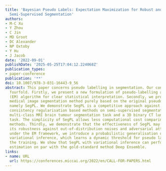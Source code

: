 ```yaml
---
title: 'Bayesian Pseudo Labels: Expectation Maximization for Robust and Efficient
  Semi-Supervised Segmentation'
authors:
- M-C Xu
- Y Zhou
- C Jin
- MD Groot
- DC Alexander
- NP Oxtoby
- Y Hu
- J Jacob
date: '2022-09-01'
publishDate: '2025-05-25T17:04:12.224068Z'
publication_types:
- paper-conference
publication: '**'
doi: 10.1007/978-3-031-16443-9_56
abstract: This paper concerns pseudo labelling in segmentation. Our contribution is
  fourfold. Firstly, we present a new formulation of pseudo-labelling as an Expectation-Maximization
  (EM) algorithm for clear statistical interpretation. Secondly, we propose a semi-supervised
  medical image segmentation method purely based on the original pseudo labelling,
  namely SegPL. We demonstrate SegPL is a competitive approach against state-of-the-art
  consistency regularisation based methods on semi-supervised segmentation on a 2D
  multi-class MRI brain tumour segmentation task and a 3D binary CT lung vessel segmentation
  task. The simplicity of SegPL allows less computational cost comparing to prior
  methods. Thirdly, we demonstrate that the effectiveness of SegPL may originate from
  its robustness against out-of-distribution noises and adversarial attacks. Lastly,
  under the EM framework, we introduce a probabilistic generalisation of SegPL via
  variational inference, which learns a dynamic threshold for pseudo labelling during
  the training. We show that SegPL with variational inference can perform uncertainty
  estimation on par with the gold-standard method Deep Ensemble.
links:
- name: URL
  url: https://conferences.miccai.org/2022/en/CALL-FOR-PAPERS.html
---
```

